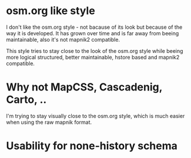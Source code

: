 # osm.org like style
I don't like the osm.org style - not bacause of its look but because of the way it is developed. It has grown over time and is far away from beeing maintainable, also it's not mapnik2 compatible.

This style tries to stay close to the look of the osm.org style while beeing more logical structured, better maintainable, hstore based and mapnik2 compatible.

# Why not MapCSS, Cascadenig, Carto, ..
I'm trying to stay visually close to the osm.org style, which is much easier when using the raw mapnik format.

# Usability for none-history schema
